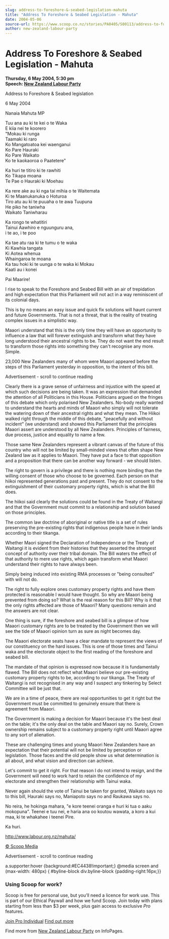 ```yaml
---
slug: address-to-foreshore-&-seabed-legislation-mahuta
title: "Address To Foreshore & Seabed Legislation - Mahuta"
date: 2004-05-06
source-url: https://www.scoop.co.nz/stories/PA0405/S00113/address-to-foreshore-seabed-legislation-mahuta.htm
author: new-zealand-labour-party
---
```

Address To Foreshore & Seabed Legislation - Mahuta
==================================================

**Thursday, 6 May 2004, 5:30 pm**  
**Speech: [New Zealand Labour Party](https://info.scoop.co.nz/New_Zealand_Labour_Party)**

Address to Foreshore & Seabed legislation

6 May 2004

Nanaia Mahuta MP

Tuu ana au ki te kei o te Waka  
E kiia nei te koorero  
"Mokau ki runga  
Taamaki ki raro  
Ko Mangatoatoa kei waenganui  
Ko Pare Hauraki  
Ko Pare Waikato  
Ko te kaokaoroa o Paatetere"

Ka huri te titiro ki te rawhiti  
Ko Tikapa moana  
Te Pae o Hauraki ki Moehau

Ka rere ake au ki nga tai mihia o te Waitemata  
Ki te Maanukanuka o Hoturoa  
Tiro atu au ki te puuaha o te awa Tuupuna  
He piko he taniwha  
Waikato Taniwharau

Ka rongo te whatitiri  
Tainui Aawhiro e nguunguru ana,  
i te ao, i te poo

Ka tae atu raa ki te tumu o te waka  
Ki Kawhia tangata  
Ki Aotea whenua  
Whaingaroa te moana  
Ka tau hoki ki te uunga o te waka ki Mokau  
Kaati au i konei

Pai Maarire!

I rise to speak to the Foreshore and Seabed Bill with an air of trepidation and high expectation that this Parliament will not act in a way reminiscent of its colonial days.

This is by no means an easy issue and quick fix solutions will haunt current and future Governments. That is not a threat, that is the reality of treating complex issues in a simplistic way.

Maaori understand that this is the only time they will have an opportunity to influence a law that will forever extinguish and transform what they have long understood their ancestral rights to be. They do not want the end result to transform those rights into something they can't recognise any more. Simple.

23,000 New Zealanders many of whom were Maaori appeared before the steps of this Parliament yesterday in opposition, to the intent of this bill.

Advertisement - scroll to continue reading





Clearly there is a grave sense of unfairness and injustice with the speed at which such decisions are being taken. It was an expression that demanded the attention of all Politicians in this House. Politicians argued on the fringes of this debate which only polarised New Zealanders. No-body really wanted to understand the hearts and minds of Maaori who simply will not tolerate the watering down of their ancestral rights and what they mean. The Hiikoi walked right through the middle of this debate, "peacefully and without incident" (we understand) and showed this Parliament that the principles Maaori assert are understood by all New Zealanders. Principles of fairness, due process, justice and equality to name a few.

Those same New Zealanders represent a vibrant canvas of the future of this country who will not be limited by small-minded views that often shape New Zealand law as it applies to Maaori. They have put a face to that opposition and a proposition that there can be another way forward - we should listen.

The right to govern is a privilege and there is nothing more binding than the willing consent of those who choose to be governed. Each person on that hiikoi represented generations past and present. They do not consent to the extinguishment of their customary property rights, which is what the Bill does.

The hiikoi said clearly the solutions could be found in the Treaty of Waitangi and that the Government must commit to a relationship and solution based on those principles.

The common law doctrine of aboriginal or native title is a set of rules preserving the pre-existing rights that indigenous people have in their lands according to their tikanga.

Whether Maori signed the Declaration of Independence or the Treaty of Waitangi it is evident from their histories that they asserted the strongest concept of authority over their tribal domain. The Bill waters the effect of that authority to mere use rights, which again transform what Maaori understand their rights to have always been.

Simply being induced into existing RMA processes or "being consulted" with will not do.

The right to fully explore ones customary property rights and have them protected is reasonable I would have thought. So why are Maaori being prevented from doing so? What is the real reason for this Bill? Why is it that the only rights affected are those of Maaori? Many questions remain and the answers are not clear.

One thing is sure, if the foreshore and seabed bill is a glimpse of how Maaori customary rights are to be treated by the Government then we will see the tide of Maaori opinion turn as sure as night becomes day.

The Maaori electorate seats have a clear mandate to represent the views of our constituency on the hard issues. This is one of those times and Tainui waka and the electorate object to the first reading of the foreshore and seabed bill.

The mandate of that opinion is expressed now because it is fundamentally flawed. The Bill does not reflect what Maaori believe our pre-existing customary property rights to be, according to our tikanga. The Treaty of Waitangi is not recognised in any way and I suspect any tinkering by Select Committee will be just that.

We are in a time of peace, there are real opportunities to get it right but the Government must be committed to genuinely ensure that there is agreement from Maaori.

The Government is making a decision for Maaori because it's the best deal on the table; it's the only deal on the table and Maaori say no. Surely, Crown ownership remains subject to a customary property right until Maaori agree to any sort of alienation.

These are challenging times and young Maaori New Zealanders have an expectation that their potential will not be limited by perception or legislation. Those faces and the old people show us what determination is all about, and what vision and direction can achieve.

Let's commit to get it right. For that reason I do not intend to resign, and the Government will need to work hard to retain the confidence of my electorate and strengthen their relationship with Tainui waka.

Never again should the vote of Tainui be taken for granted, Waikato says no to this bill, Hauraki says no, Maniapoto says no and Raukawa says no.

No reira, he hokinga mahara, "e kore teenei oranga e huri ki tua o aaku mokopuna". Teenei e tuu nei, e haria ana oo koutou wawata, a koro a kui maa, ki te whakahee i teenei Pire.

Ka huri.

http://www.labour.org.nz/mahuta/

  

[© Scoop Media](http://www.scoop.co.nz/about/terms.html)  

Advertisement - scroll to continue reading



a.supporter:hover {background:#EC4438!important;} @media screen and (max-width: 480px) { #byline-block div.byline-block {padding-right:16px;}}

### Using Scoop for work?

Scoop is free for personal use, but you’ll need a licence for work use. This is part of our Ethical Paywall and how we fund Scoop. Join today with plans starting from less than $3 per week, plus gain access to exclusive _Pro_ features.  
  
[Join Pro Individual](https://pro.scoop.co.nz/Individual/?from=ProIn24) [Find out more](https://pro.scoop.co.nz/using-scoop-for-work/?from=ProIn24)

Find more from [New Zealand Labour Party](https://info.scoop.co.nz/New_Zealand_Labour_Party) on InfoPages.